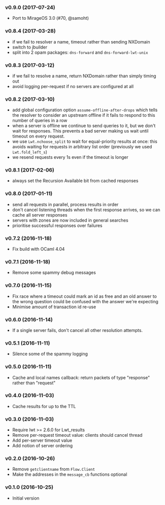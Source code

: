 ### v0.9.0 (2017-07-24)

- Port to MirageOS 3.0 (#70, @samoht)

### v0.8.4 (2017-03-28)

- if we fail to resolver a name, timeout rather than sending NXDomain
- switch to jbuilder
- split into 2 opam packages: `dns-forward` and `dns-forward-lwt-unix`

### v0.8.3 (2017-03-12)

- if we fail to resolve a name, return NXDomain rather than simply timing out
- avoid logging per-request if no servers are configured at all

### v0.8.2 (2017-03-10)

- add global configuration option `assume-offline-after-drops` which
  tells the resolver to consider an upstream offline if it fails to
  respond to this number of queries in a row
- when a server is offline we continue to send queries to it, but we
  don't wait for responses. This prevents a bad server making us wait
  until timeout on every request.
- we use `Lwt.nchoose_split` to wait for equal-priority results at
  once: this avoids waiting for requests in arbitrary list order
  (previously we used `Lwt.fold_left_s`)
- we resend requests every 1s even if the timeout is longer

### v0.8.1 (2017-02-06)

- always set the Recursion Available bit from cached responses

### v0.8.0 (2017-01-11)

- send all requests in parallel, process results in order
- don't cancel listening threads when the first response arrives, so
  we can cache all server responses
- servers with zones are now included in general searches
- prioritise successful responses over failures

### v0.7.2 (2016-11-18)

- Fix build with OCaml 4.04

### v0.7.1 (2016-11-18)

- Remove some spammy debug messages

### v0.7.0 (2016-11-15)

- Fix race where a timeout could mark an id as free and an
  old answer to the wrong question could be confused with
  the answer we're expecting
- Minimise amount of transaction id re-use

### v0.6.0 (2016-11-14)

- If a single server fails, don't cancel all other resolution
  attempts.

### v0.5.1 (2016-11-11)

- Silence some of the spammy logging

### v0.5.0 (2016-11-11)

- Cache and local names callback: return packets of type
  "response" rather than "request"

### v0.4.0 (2016-11-03)

- Cache results for up to the TTL

### v0.3.0 (2016-11-03)

- Require lwt >= 2.6.0 for Lwt_results
- Remove per-request timeout value: clients should cancel thread
- Add per-server timeout value
- Add notion of server ordering

### v0.2.0 (2016-10-26)

- Remove `getclientname` from `Flow.Client`
- Make the addresses in the `message_cb` functions optional

### v0.1.0 (2016-10-25)

- Initial version

